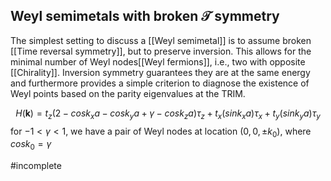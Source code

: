 ## Weyl semimetals with broken $\mathcal{T}$ symmetry
The simplest setting to discuss a [[Weyl semimetal]] is to assume broken [[Time reversal symmetry]], but to preserve inversion. This allows for the minimal number of Weyl nodes[[Weyl fermions]], i.e., two with opposite [[Chirality]]. Inversion symmetry guarantees they are at the same energy and furthermore provides a simple criterion to diagnose the existence of Weyl points based on the parity eigenvalues at the TRIM.

$$H(\textbf{k}) = t_z(2-cosk_xa -cosk_ya+\gamma-cosk_za)\tau_z + t_x(sink_xa)\tau_x + t_y(sink_ya)\tau_y$$
for  $-1 < \gamma <1$, we have a pair of Weyl nodes at location $(0,0,\pm k_0)$, where $cos k_0 =\gamma$ 

#incomplete
